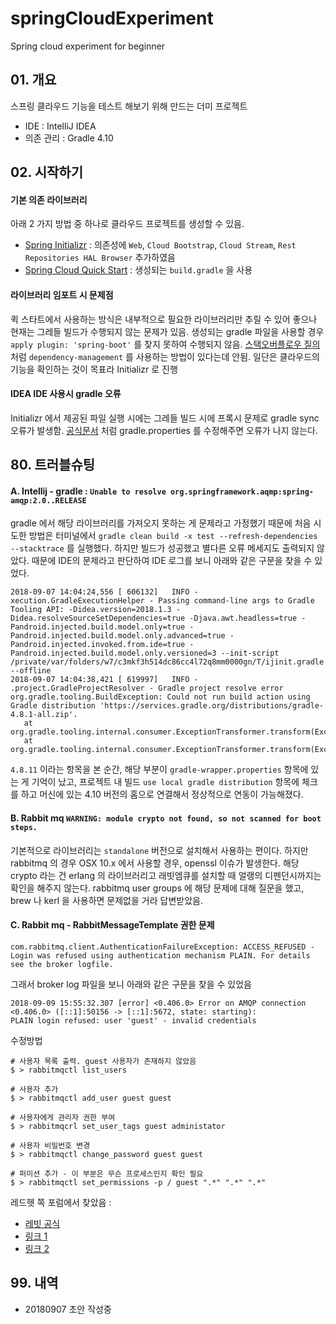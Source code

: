 # springCloudExperiment
Spring cloud experiment for beginner

## 01. 개요

스프링 클라우드 기능을 테스트 해보기 위해 만드는 더미 프로젝트
- IDE : IntelliJ IDEA
- 의존 관리 : Gradle 4.10

## 02. 시작하기

#### 기본 의존 라이브러리
아래 2 가지 방법 중 하나로 클라우드 프로젝트를 생성할 수 있음. 

- [Spring Initializr](https://start.spring.io) : 의존성에 `Web`, `Cloud Bootstrap`, `Cloud Stream`, `Rest Repositories HAL Browser` 추가하였음
- [Spring Cloud Quick Start](https://projects.spring.io/spring-cloud/) : 생성되는 `build.gradle` 을 사용

#### 라이브러리 임포트 시 문제점

퀵 스타트에서 사용하는 방식은 내부적으로 필요한 라이브러리만 추릴 수 있어 좋으나 현재는 그레들 빌드가 수행되지 않는 문제가 있음.
생성되는 gradle 파일을 사용할 경우 `apply plugin: 'spring-boot'` 를 찾지 못하여 수행되지 않음. 
[스택오버플로우 질의](https://stackoverflow.com/questions/26577805/spring-boot-gradle-plugin-cant-be-found) 처럼 `dependency-management` 를 사용하는 방법이 있다는데 안됨. 
일단은 클라우드의 기능을 확인하는 것이 목표라 Initializr 로 진행 

#### IDEA IDE 사용시 gradle 오류
Initializr 에서 제공된 파일 실행 시에는 그레들 빌드 시에 프록시 문제로 gradle sync 오류가 발생함.
[공식문서](https://docs.gradle.org/current/userguide/userguide_single.html#sec:accessing_the_web_via_a_proxy) 처럼 gradle.properties 를 수정해주면 오류가 나지 않는다.

## 80. 트러블슈팅

#### A. Intellij - gradle : `Unable to resolve org.springframework.aqmp:spring-amqp:2.0..RELEASE`
 gradle 에서 해당 라이브러리를 가져오지 못하는 게 문제라고 가정했기 때문에 처음 시도한 방법은 터미널에서 `gradle clean build -x test --refresh-dependencies --stacktrace` 를 실행했다. 하지만 빌드가 성공했고 별다른 오류 메세지도 출력되지 않았다. 때문에 IDE의 문제라고 판단하여 IDE 로그를 보니 아래와 같은 구문을 찾을 수 있었다.
 ```
 2018-09-07 14:04:24,556 [ 606132]   INFO - xecution.GradleExecutionHelper - Passing command-line args to Gradle Tooling API: -Didea.version=2018.1.3 -Didea.resolveSourceSetDependencies=true -Djava.awt.headless=true -Pandroid.injected.build.model.only=true -Pandroid.injected.build.model.only.advanced=true -Pandroid.injected.invoked.from.ide=true -Pandroid.injected.build.model.only.versioned=3 --init-script /private/var/folders/w7/c3mkf3h514dc86cc4l72q8mm0000gn/T/ijinit.gradle --offline 
2018-09-07 14:04:38,421 [ 619997]   INFO - .project.GradleProjectResolver - Gradle project resolve error 
org.gradle.tooling.BuildException: Could not run build action using Gradle distribution 'https://services.gradle.org/distributions/gradle-4.8.1-all.zip'.
	at org.gradle.tooling.internal.consumer.ExceptionTransformer.transform(ExceptionTransformer.java:51)
	at org.gradle.tooling.internal.consumer.ExceptionTransformer.transform(ExceptionTransformer.java:29)
 ```
`4.8.11` 이라는 항목을 본 순간, 해당 부분이 `gradle-wrapper.properties` 항목에 있는 게 기억이 났고, 프로젝트 내 빌드  `use local gradle distribution` 항목에 체크를 하고 머신에 있는 4.10 버전의 홈으로 연결해서 정상적으로 연동이 가능해졌다.

#### B. Rabbit mq `WARNING: module crypto not found, so not scanned for boot steps.`
기본적으로 라이브러리는 `standalone` 버전으로 설치해서 사용하는 편이다. 하지만 rabbitmq 의 경우 OSX 10.x 에서 사용할 경우, openssl 이슈가 발생한다. 해당crypto 라는 건 erlang 의 라이브러리고 래빗엠큐를 설치할 때 얼랭의 디펜던시까지는 확인을 해주지 않는다. rabbitmq user groups 에 해당 문제에 대해 질문을 했고, brew 나 kerl 을 사용하면 문제없을 거라 답변받았음.

#### C. Rabbit mq - RabbitMessageTemplate 권한 문제
```
com.rabbitmq.client.AuthenticationFailureException: ACCESS_REFUSED - Login was refused using authentication mechanism PLAIN. For details see the broker logfile.
```
그래서 broker log 파일을 보니 아래와 같은 구문을 찾을 수 있었음 
```
2018-09-09 15:55:32.307 [error] <0.406.0> Error on AMQP connection <0.406.0> ([::1]:50156 -> [::1]:5672, state: starting):
PLAIN login refused: user 'guest' - invalid credentials
```
수정방법
```
# 사용자 목록 출력. guest 사용자가 존재하지 않았음
$ > rabbitmqctl list_users

# 사용자 추가 
$ > rabbitmqctl add_user guest guest

# 사용자에게 관리자 권한 부여
$ > rabbitmqcrl set_user_tags guest administator

# 사용자 비밀번호 변경
$ > rabbitmqctl change_password guest guest

# 퍼미션 추가 - 이 부분은 무슨 프로세스인지 확인 필요 
$ > rabbitmqctl set_permissions -p / guest ".*" ".*" ".*"
```
레드헷 쪽 포럼에서 찾았음 : 
- [레빗 공식](https://www.rabbitmq.com/rabbitmqctl.8.html)
- [링크 1](https://access.redhat.com/solutions/2172871)
- [링크 2](https://gist.github.com/sdieunidou/1813409ddfd0185c82c7)

## 99. 내역
- 20180907 초안 작성중
